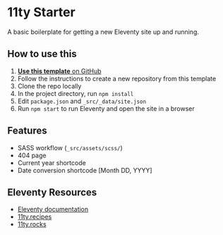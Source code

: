 # 11ty Starter

A basic boilerplate for getting a new Eleventy site up and running.

## How to use this

1. [**Use this template** on GitHub](https://github.com/peruvianidol/11ty-starter/generate)
2. Follow the instructions to create a new repository from this template
3. Clone the repo locally
4. In the project directory, run `npm install`
5. Edit `package.json` and `_src/_data/site.json`
6. Run `npm start` to run Eleventy and open the site in a browser

## Features

* SASS workflow (`_src/assets/scss/`)
* 404 page
* Current year shortcode
* Date conversion shortcode [Month DD, YYYY]

## Eleventy Resources

* [Eleventy documentation](https://11ty.dev)
* [11ty.recipes](https://11ty.recipes)
* [11ty.rocks](https://11ty.rocks)
